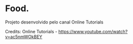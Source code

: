 # Food.
Projeto desenvolvido pelo canal Online Tutorials

Credits:
Online Tutorials - https://www.youtube.com/watch?v=ac5nmWOkBEY
